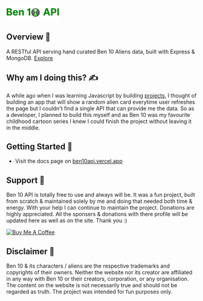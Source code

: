 ![Ben 10 API](https://github.com/AyushSaini00/ben10-REST-API/blob/main/public/logo.png)

## Overview 🎉
A RESTful API serving hand curated Ben 10 Aliens data, built with Express & MongoDB. [Explore](https://ben10api.vercel.app)

## Why am I doing this? ✍
A while ago when I was learning Javascript by building [projects](https://60minutejs.vercel.app/), I thought of building an app that will show a random alien card everytime user refreshes the page but I couldn't find a single API that can provide me the data. So as a developer, I planned to build this myself and as Ben 10 was my favourite childhood cartoon series I knew I could finish the project without leaving it in the middle.

## Getting Started 🚀
- Visit the docs page on [ben10api.vercel.app](https://ben10api.vercel.app)

## Support 🙌
Ben 10 API is totally free to use and always will be. It was a fun project, built from scratch & maintained solely by me and doing that needed both time & energy. With your help I can continue to maintain the project. Donations are highly appreciated. All the sponsers & donations with there profile will be updated here as well as on the site. Thank you :)

<a href="https://www.buymeacoffee.com/ayushsaini" target="_blank"><img src="https://cdn.buymeacoffee.com/buttons/v2/default-blue.png" alt="Buy Me A Coffee" height="48" width="176" ></a>

## Disclaimer 📝
Ben 10 & its characters / aliens are the respective trademarks and copyrights of their owners. Neither the website nor its creator are affiliated in any way with Ben 10 or their creators, corporation, or any organisation. The content on the website is not necessarily true and should not be regarded as truth. The project was intended for fun purposes only.

<!-- ## Contributing 🤝
#### This project is open source & you can help it build better. -->